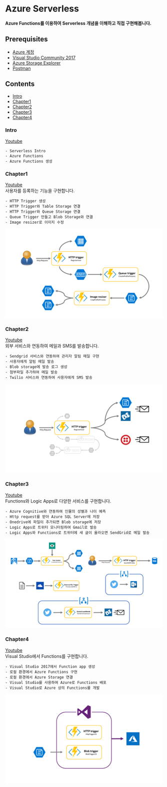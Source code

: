 # Azure Serverless
**Azure Functions를 이용하여 Serverless 개념을 이해하고 직접 구현해봅니다.**


## Prerequisites
- [Azure 계정](https://azure.microsoft.com/ko-kr/)
- [Visual Studio Community 2017](https://visualstudio.microsoft.com/ko/thank-you-downloading-visual-studio/?sku=Community&rel=15)
- [Azure Storage Explorer](https://azure.microsoft.com/ko-kr/features/storage-explorer/)
- [Postman](https://www.getpostman.com/)


## Contents
- [Intro](#intro)
- [Chapter1](#chapter1)
- [Chapter2](#chapter2)
- [Chapter3](#chapter3)
- [Chapter4](#chapter4)
    
    
### Intro
[Youtube](https://goo.gl/LFpWtC)

    - Serverless Intro
    - Azure Functions
    - Azure Functions 생성

### Chapter1
[Youtube](https://goo.gl/cUvQ2g)<br>
사용자를 등록하는 기능을 구현합니다.

    - HTTP Trigger 생성
    - HTTP Trigger와 Table Storage 연결
    - HTTP Trigger와 Queue Storage 연결
    - Queue Trigger 만들고 Blob Storage와 연결
    - Image resizer로 이미지 수정

![](/data/chapter01.PNG)

### Chapter2
[Youtube](https://www.youtube.com/playlist?list=PLoZOyjmMkw9luSZZrF0EMaopZJWjkjFv2)<br>
외부 서비스와 연동하여 메일과 SMS를 발송합니다.

    - Sendgrid 서비스와 연동하여 관리자 알림 메일 구현
    - 사용자에게 알림 메일 발송
    - Blob storage에 발송 로그 생성
    - 첨부파일 추가하여 메일 발송
    - Twilio 서비스와 연동하여 사용자에게 SMS 발송

![](/data/chapter02.PNG)

### Chapter3
[Youtube](https://www.youtube.com/playlist?list=PLoZOyjmMkw9nt6a3zgjFSSyATHHEThZUH)<br>
Functions와 Logic Apps로 다양한 서비스를 구현합니다.

    - Azure Cognitive와 연동하여 인물의 성별과 나이 예측
    - Http request를 받아 Azure SQL Server에 저장
    - Onedrive에 파일이 추가되면 Blob storage에 저장
    - Logic Apps로 트위터 모니터링하여 Gmail로 발송
    - Logic Apps와 Functions로 트위터에 새 글이 올라오면 SendGrid로 메일 발송

![](/data/chapter03.png)

### Chapter4
[Youtube](https://www.youtube.com/playlist?list=PLoZOyjmMkw9nnmbSqH_GoVj_JlQdhvOyz)<br>
Visual Studio에서 Functions를 구현합니다.

    - Visual Studio 2017에서 Function app 생성
    - 로컬 환경에서 Azure Functions 구현
    - 로컬 환경에서 Azure Storage 연결
    - Visual Studio를 사용하여 Azure로 Functions 배포
    - Visual Studio로 Azure 상의 Functions를 개발

![](/data/chapter04.png)
